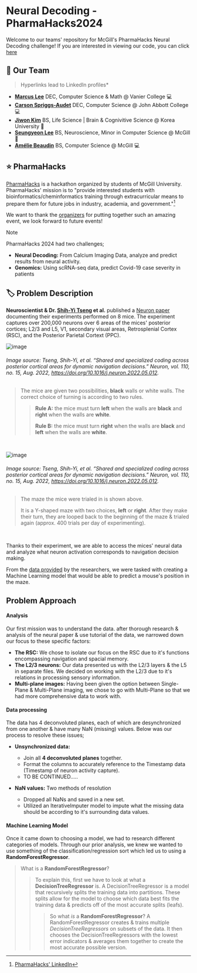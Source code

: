 # Neural Decoding - PharmaHacks2024

Welcome to our teams' repository for McGill's PharmaHacks Neural Decoding challenge! If you are interested in viewing our code, you can click [here](./PharmaHacks%202024%20Neural%20Decoding%20Single%20File.ipynb)

## 🏬 Our Team 
> Hyperlinks lead to LinkedIn profiles*
-  **[Marcus Lee](https://www.linkedin.com/in/marcus-lee-3b5298264/)** DEC, Computer Science & Math @ Vanier College 💻
-  **[Carson Spriggs-Audet](https://www.linkedin.com/in/carson-spriggs-audet-609372217/)** DEC, Computer Science @ John Abbott College 💻
-  **[Jiwon Kim](https://www.linkedin.com/in/jiwon-kim-32b39a261/)** BS, Life Science | Brain & Cognivitive Science @ Korea University 🧠
-  **[Seungyeon Lee](https://www.linkedin.com/in/seungyeon-lee/)** BS, Neuroscience, Minor in Computer Science @ McGill 🧠
-  **[Amélie Beaudin](https://www.linkedin.com/in/am%C3%A9lie-beaudin-60241b248/)** BS, Computer Science @ McGill 💻

## ⭐ PharmaHacks

[PharmaHacks](https://www.linkedin.com/company/pharmahacks/) is a hackathon organized by students of McGill University. PharmaHacks' mission is to "provide interested students with bioinformatics/cheminformatics training through extracurricular means to prepare them for future jobs in industry, academia, and government."[^1]

We want to thank the [organizers](https://pharmahacks.com/Team) for putting together such an amazing event, we look forward to future events!

>[!NOTE]
>PharmaHacks 2024 had two challenges;
> - **Neural Decoding:** From Calcium Imaging Data, analyze and predict results from neural activity.
> - **Genomics:** Using scRNA-seq data, predict Covid-19 case severity in patients



[^1]: [PharmaHacks' LinkedIn](https://www.linkedin.com/company/pharmahacks/)

## :label: Problem Description

**Neuroscientist & Dr. [Shih-Yi Tseng](https://www.linkedin.com/in/shih-yi-tseng/) et al.** published a [Neuron paper](https://www.cell.com/neuron/fulltext/S0896-6273(22)00453-6?_returnURL=https%3A%2F%2Flinkinghub.elsevier.com%2Fretrieve%2Fpii%2FS0896627322004536%3Fshowall%3Dtrue) documenting their experiments performed on 8 mice. The experiment captures over 200,000 neurons over 6 areas of the mices' posterior cortices; L2/3 and L5, V1, secondary visual areas, Retrosplenial Cortex (RSC), and the Posterior Parietal Cortext (PPC).

![image](https://github.com/GodPuffin/Pharmahacks2024/assets/92652800/544abb7a-615f-4bdb-a226-fa71bf0a38e8)
###### *Image source: Tseng, Shih-Yi, et al. “Shared and specialized coding across posterior cortical areas for dynamic navigation decisions.” Neuron, vol. 110, no. 15, Aug. 2022, https://doi.org/10.1016/j.neuron.2022.05.012.*
> The mice are given two possibilities, **black** walls or white walls. The correct choice of turning is according to two rules.
>> **Rule A:** the mice must turn **left** when the walls are **black** and **right** when the walls are **white**.
>> 
>> **Rule B:** the mice must turn **right** when the walls are **black** and **left** when the walls are **white**.

<br />

![image](https://github.com/GodPuffin/Pharmahacks2024/assets/92652800/4b7fac34-1043-4a85-8155-b0442ff2bd58)
###### *Image source: Tseng, Shih-Yi, et al. “Shared and specialized coding across posterior cortical areas for dynamic navigation decisions.” Neuron, vol. 110, no. 15, Aug. 2022, https://doi.org/10.1016/j.neuron.2022.05.012.*
> The maze the mice were trialed in is shown above.
>
> It is a Y-shaped maze with two choices, **left** or **right**. After they make their turn, they are looped back to the beginning of the maze & trialed again (approx. 400 trials per day of experimenting).

<br />

Thanks to their experiment, we are able to access the mices' neural data and analyze what neuron activation corresponds to navigation decision making. 

From the [data provided](https://dandiarchive.org/dandiset/000579) by the researchers, we were tasked with creating a Machine Learning model that would be able to predict a mouse's position in the maze.


## Problem Approach

#### Analysis 

Our first mission was to understand the data. after thorough research & analysis of the neural paper & use tutorial of the data, we narrowed down our focus to these specific factors:
- **The RSC:** We chose to isolate our focus on the RSC due to it's functions encompassing navigation and spacial memory. 
- **The L2/3 neurons:** Our data presented us with the L2/3 layers & the L5 in separate files. We decided on working with the L2/3 due to it's relations in processing sensory information. 
- **Multi-plane images:** Having been given the option between Single-Plane & Multi-Plane imaging, we chose to go with Multi-Plane so that we had more comprehensive data to work with. 


#### Data processing

The data has 4 deconvoluted planes, each of which are desynchronized from one another & have many NaN (missing) values. Below was our process to resolve these issues;

- **Unsynchronized data:** 
    - Join all **4 deconvoluted planes** together. 
    - Format the columns to accurately reference to the Timestamp data (Timestamp of neuron activity capture). 
    - TO BE CONTINUED.....

- **NaN values:** Two methods of resolution
    - Dropped all NaNs and saved in a new set. 
    - Utilized an IterativeImputer model to impute what the missing data should be according to it's surrounding data values. 

#### Machine Learning Model

Once it came down to choosing a model, we had to research different categories of models. Through our prior analysis, we knew we wanted to use something of the classification/regression sort which led us to using a **RandomForestRegressor**. 

> What is a **RandomForestRegressor**?
>> To explain this, first we have to look at what a **DecisionTreeRegressor** is. 
>> A DecisionTreeRegressor is a model that recursively splits the training data into partitions. 
>> These splits allow for the model to choose which data best fits the training data & predicts off of the most accurate splits (leafs). 
>>> So what *is* a **RandomForestRegressor**?
>>> A RandomForestRegressor creates & trains multiple *DecisionTreeRegressors* on subsets of the data. It then chooses the DecisionTreeRegressors with the lowest error indicators & averages them together to create the most accurate possible version. 